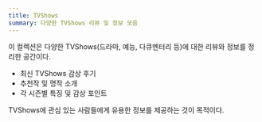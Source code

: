 ```yaml
---
title: TVShows
summary: 다양한 TVShows 리뷰 및 정보 모음
---
```


이 컬렉션은 다양한 TVShows(드라마, 예능, 다큐멘터리 등)에 대한 리뷰와 정보를 정리한 공간이다.

- 최신 TVShows 감상 후기
- 추천작 및 명작 소개
- 각 시즌별 특징 및 감상 포인트

TVShows에 관심 있는 사람들에게 유용한 정보를 제공하는 것이 목적이다.
